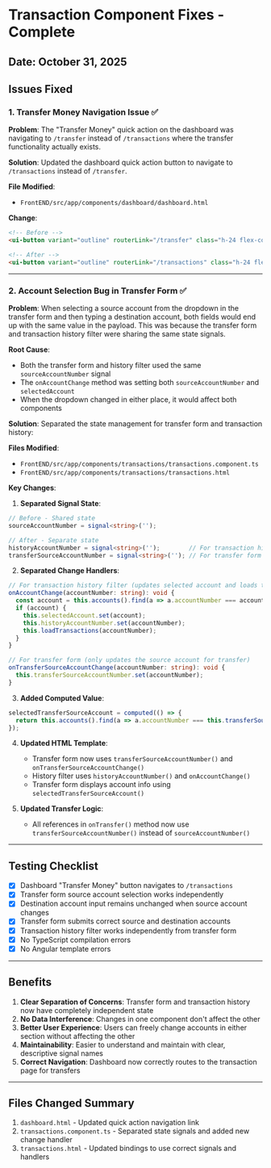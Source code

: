 # Transaction Component Fixes - Complete

## Date: October 31, 2025

## Issues Fixed

### 1. Transfer Money Navigation Issue ✅
**Problem**: The "Transfer Money" quick action on the dashboard was navigating to `/transfer` instead of `/transactions` where the transfer functionality actually exists.

**Solution**: Updated the dashboard quick action button to navigate to `/transactions` instead of `/transfer`.

**File Modified**: 
- `FrontEND/src/app/components/dashboard/dashboard.html`

**Change**:
```html
<!-- Before -->
<ui-button variant="outline" routerLink="/transfer" class="h-24 flex-col space-y-2">

<!-- After -->
<ui-button variant="outline" routerLink="/transactions" class="h-24 flex-col space-y-2">
```

---

### 2. Account Selection Bug in Transfer Form ✅
**Problem**: When selecting a source account from the dropdown in the transfer form and then typing a destination account, both fields would end up with the same value in the payload. This was because the transfer form and transaction history filter were sharing the same state signals.

**Root Cause**: 
- Both the transfer form and history filter used the same `sourceAccountNumber` signal
- The `onAccountChange` method was setting both `sourceAccountNumber` and `selectedAccount`
- When the dropdown changed in either place, it would affect both components

**Solution**: Separated the state management for transfer form and transaction history:

**Files Modified**:
- `FrontEND/src/app/components/transactions/transactions.component.ts`
- `FrontEND/src/app/components/transactions/transactions.html`

**Key Changes**:

1. **Separated Signal State**:
```typescript
// Before - Shared state
sourceAccountNumber = signal<string>('');

// After - Separate state
historyAccountNumber = signal<string>('');        // For transaction history filter
transferSourceAccountNumber = signal<string>(''); // For transfer form only
```

2. **Separated Change Handlers**:
```typescript
// For transaction history filter (updates selected account and loads transactions)
onAccountChange(accountNumber: string): void {
  const account = this.accounts().find(a => a.accountNumber === accountNumber);
  if (account) {
    this.selectedAccount.set(account);
    this.historyAccountNumber.set(accountNumber);
    this.loadTransactions(accountNumber);
  }
}

// For transfer form (only updates the source account for transfer)
onTransferSourceAccountChange(accountNumber: string): void {
  this.transferSourceAccountNumber.set(accountNumber);
}
```

3. **Added Computed Value**:
```typescript
selectedTransferSourceAccount = computed(() => {
  return this.accounts().find(a => a.accountNumber === this.transferSourceAccountNumber()) || null;
});
```

4. **Updated HTML Template**:
   - Transfer form now uses `transferSourceAccountNumber()` and `onTransferSourceAccountChange()`
   - History filter uses `historyAccountNumber()` and `onAccountChange()`
   - Transfer form displays account info using `selectedTransferSourceAccount()`

5. **Updated Transfer Logic**:
   - All references in `onTransfer()` method now use `transferSourceAccountNumber()` instead of `sourceAccountNumber()`

---

## Testing Checklist

- [x] Dashboard "Transfer Money" button navigates to `/transactions`
- [x] Transfer form source account selection works independently
- [x] Destination account input remains unchanged when source account changes
- [x] Transfer form submits correct source and destination accounts
- [x] Transaction history filter works independently from transfer form
- [x] No TypeScript compilation errors
- [x] No Angular template errors

---

## Benefits

1. **Clear Separation of Concerns**: Transfer form and transaction history now have completely independent state
2. **No Data Interference**: Changes in one component don't affect the other
3. **Better User Experience**: Users can freely change accounts in either section without affecting the other
4. **Maintainability**: Easier to understand and maintain with clear, descriptive signal names
5. **Correct Navigation**: Dashboard now correctly routes to the transaction page for transfers

---

## Files Changed Summary

1. `dashboard.html` - Updated quick action navigation link
2. `transactions.component.ts` - Separated state signals and added new change handler
3. `transactions.html` - Updated bindings to use correct signals and handlers
